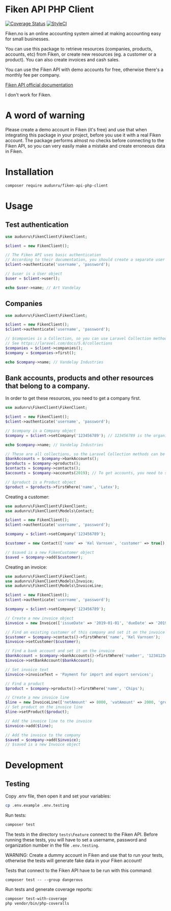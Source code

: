 # Fiken API PHP Client

[![Coverage Status](https://coveralls.io/repos/github/audunru/fiken-api-php-client/badge.svg?branch=master)](https://coveralls.io/github/audunru/fiken-api-php-client?branch=master)
[![StyleCI](https://github.styleci.io/repos/189643149/shield?branch=master)](https://github.styleci.io/repos/189643149)

Fiken.no is an online accounting system aimed at making accounting easy for small businesses.

You can use this package to retrieve resources (companies, products, accounts, etc) from Fiken, or create new resources (eg. a customer or a product). You can also create invoices and cash sales.

You can use the Fiken API with demo accounts for free, otherwise there's a monthly fee per company.

[Fiken API official documentation](https://fiken.no/api/doc/)

I don't work for Fiken.

# A word of warning

Please create a demo account in Fiken (it's free) and use that when integrating this package in your project, before you use it with a real Fiken account. The package performs almost no checks before connecting to the Fiken API, so you can very easily make a mistake and create erroneous data in Fiken.

# Installation

```bash
composer require audunru/fiken-api-php-client
```

# Usage

## Test authentication

```php
use audunru\FikenClient\FikenClient;

$client = new FikenClient();

// The Fiken API uses basic authentication
// According to their documentation, you should create a separate user for accessing the API
$client->authenticate('username', 'password');

// $user is a User object
$user = $client->user();

echo $user->name; // Art Vandelay
```

## Companies

```php
use audunru\FikenClient\FikenClient;

$client = new FikenClient();
$client->authenticate('username', 'password');

// $companies is a Collection, so you can use Laravel Collection methods to filter or get etc.
// See https://laravel.com/docs/5.8/collections
$companies = $client->companies();
$company = $companies->first();

echo $company->name; // Vandelay Industries
```

## Bank accounts, products and other resources that belong to a company.

In order to get these resources, you need to get a company first.

```php
use audunru\FikenClient\FikenClient;

$client = new FikenClient();
$client->authenticate('username', 'password');

// $company is a Company object
$company = $client->setCompany('123456789'); // 123456789 is the organization number

echo $company->name; // Vandelay Industries

// These are all collections, so the Laravel Collection methods can be used on them
$bankAccounts = $company->bankAccounts();
$products = $company->products();
$contacts = $company->contacts();
$accounts = $company->accounts(2019); // To get accounts, you need to set a year

// $product is a Product object
$product = $products->firstWhere('name', 'Latex');
```

Creating a customer:

```php
use audunru\FikenClient\FikenClient;
use audunru\FikenClient\Models\Contact;

$client = new FikenClient();
$client->authenticate('username', 'password');

$company = $client->setCompany('123456789');

$customer = new Contact(['name' => 'Kel Varnsen', 'customer' => true]);

// $saved is a new FikenCustomer object
$saved = $company->add($customer);
```

Creating an invoice:

```php
use audunru\FikenClient\FikenClient;
use audunru\FikenClient\Models\Invoice;
use audunru\FikenClient\Models\InvoiceLine;

$client = new FikenClient();
$client->authenticate('username', 'password');

$company = $client->setCompany('123456789');

// Create a new invoice object
$invoice = new Invoice(['issueDate' => '2019-01-01', 'dueDate' => '2019-01-15']);

// Find an existing customer of this company and set it on the invoice
$customer = $company->contacts()->firstWhere('name', 'Kel Varnsen');
$invoice->setCustomer($customer);

// Find a bank account and set it on the invoice
$bankAccount = $company->bankAccounts()->firstWhere('number', '12341234999');
$invoice->setBankAccount($bankAccount);

// Set invoice text
$invoice->invoiceText = 'Payment for import and export services';

// Find a product
$product = $company->products()->firstWhere('name', 'Chips');

// Create a new invoice line
$line = new InvoiceLine(['netAmount' => 8000, 'vatAmount' => 2000, 'grossAmount' => 10000]);
// Set product on the invoice line
$line->setProduct($product);

// Add the invoice line to the invoice
$invoice->add($line);

// Add the invoice to the company
$saved = $company->add($invoice);
// $saved is a new Invoice object
```

# Development

## Testing

Copy .env file, then open it and set your variables:

```bash
cp .env.example .env.testing
```

Run tests:

```bash
composer test
```

The tests in the directory `tests\Feature` connect to the Fiken API. Before running these tests, you will have to set a username, password and organization number in the file `.env.testing`.

WARNING: Create a dummy account in Fiken and use that to run your tests, otherwise the tests will generate fake data in your Fiken account!

Tests that connect to the Fiken API have to be run with this command:

```
composer test -- --group dangerous
```

Run tests and generate coverage reports:

```bash
composer test-with-coverage
php vendor/bin/php-coveralls
```
